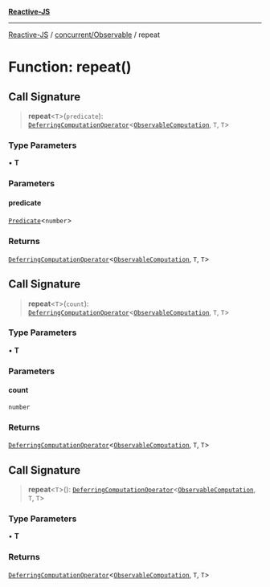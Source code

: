 [**Reactive-JS**](../../../README.md)

***

[Reactive-JS](../../../README.md) / [concurrent/Observable](../README.md) / repeat

# Function: repeat()

## Call Signature

> **repeat**\<`T`\>(`predicate`): [`DeferringComputationOperator`](../../../computations/type-aliases/DeferringComputationOperator.md)\<[`ObservableComputation`](../interfaces/ObservableComputation.md), `T`, `T`\>

### Type Parameters

• **T**

### Parameters

#### predicate

[`Predicate`](../../../functions/type-aliases/Predicate.md)\<`number`\>

### Returns

[`DeferringComputationOperator`](../../../computations/type-aliases/DeferringComputationOperator.md)\<[`ObservableComputation`](../interfaces/ObservableComputation.md), `T`, `T`\>

## Call Signature

> **repeat**\<`T`\>(`count`): [`DeferringComputationOperator`](../../../computations/type-aliases/DeferringComputationOperator.md)\<[`ObservableComputation`](../interfaces/ObservableComputation.md), `T`, `T`\>

### Type Parameters

• **T**

### Parameters

#### count

`number`

### Returns

[`DeferringComputationOperator`](../../../computations/type-aliases/DeferringComputationOperator.md)\<[`ObservableComputation`](../interfaces/ObservableComputation.md), `T`, `T`\>

## Call Signature

> **repeat**\<`T`\>(): [`DeferringComputationOperator`](../../../computations/type-aliases/DeferringComputationOperator.md)\<[`ObservableComputation`](../interfaces/ObservableComputation.md), `T`, `T`\>

### Type Parameters

• **T**

### Returns

[`DeferringComputationOperator`](../../../computations/type-aliases/DeferringComputationOperator.md)\<[`ObservableComputation`](../interfaces/ObservableComputation.md), `T`, `T`\>
